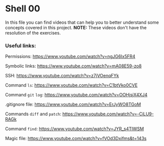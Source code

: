 # Shell 00

In this file you can find videos that can help you to better understand some concepts covered in this project. **NOTE:** These videos don't have the resolution of the exercises.

### Useful links:

Permissions: https://www.youtube.com/watch?v=ngJG6Ix5FR4

Symbolic links: https://www.youtube.com/watch?v=mA08E59-zo8

SSH: https://www.youtube.com/watch?v=z7jVOenqFYk

Command `ls`: https://www.youtube.com/watch?v=C1btVko0CVE

Command `git` `log`: https://www.youtube.com/watch?v=OOHjsjX4XJ4

.gitignore file: https://www.youtube.com/watch?v=ErJyWO8TGoM

Commands `diff` and `patch`: https://www.youtube.com/watch?v=-CiLU9-RAGk

Command `find`: https://www.youtube.com/watch?v=JYR_s4TIWSM

Magic file: https://www.youtube.com/watch?v=fVOd3Dxifms&t=143s